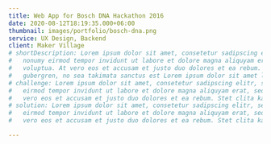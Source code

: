 ```yaml
---
title: Web App for Bosch DNA Hackathon 2016
date: 2020-08-12T18:19:35.000+06:00
thumbnail: images/portfolio/bosch-dna.png
service: UX Design, Backend
client: Maker Village
# shortDescription: Lorem ipsum dolor sit amet, consetetur sadipscing elitr, sed diam
#   nonumy eirmod tempor invidunt ut labore et dolore magna aliquyam erat, sed diam
#   voluptua. At vero eos et accusam et justo duo dolores et ea rebum. Stet clita kasd
#   gubergren, no sea takimata sanctus est Lorem ipsum dolor sit amet lorem ipsum dolor.
# challenge: Lorem ipsum dolor sit amet, consetetur sadipscing elitr, sed diam nonumy
#   eirmod tempor invidunt ut labore et dolore magna aliquyam erat, sed diam voluptua
#   vero eos et accusam et justo duo dolores et ea rebum. Stet clita kasd gubergren.
# solution: Lorem ipsum dolor sit amet, consetetur sadipscing elitr, sed diam nonumy
#   eirmod tempor invidunt ut labore et dolore magna aliquyam erat, sed diam voluptua
#   vero eos et accusam et justo duo dolores et ea rebum. Stet clita kasd gubergren.

---
```

<!-- Lorem ipsum dolor sit amet, consetetur sadipscing elitr, sed diam nonumy eirmod tempor invidunt ut labore et dolore magna aliquyam erat, sed diam voluptua. At vero eos et accusam et justo duo dolores et ea rebum. Stet clita kasd gubergren, no sea takimata sanctus est Lorem ipsum dolor sit amet. Lorem ipsum dolor sit amet, consetetur sadipscing elitr, sed diam nonumy eirmod tempor invidunt ut labore et dolore magna aliquyam erat, sed diam voluptua. At vero eos et accusam et justo duo dolores et ea rebum. Stet clita kasd gubergren, no sea takimata sanctus est Lorem ipsum dolor sit amet.

Ipsum dolor sit amet, consetetur sadipscing elitr, sed diam nonumy eirmod tempor invidunt ut labore et dolore magna aliquyam erat, sed diam voluptua. At vero eos et accusam et justo duo dolores et ea rebum. Stet clita kasd gubergren, no sea takimata sanctus est Lorem ipsum dolor sit amet. -->